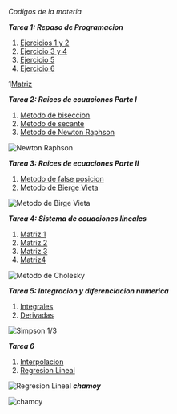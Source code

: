 
*Codigos de la materia*
  
***Tarea 1: Repaso de Programacion*** 
   1. [Ejercicios 1 y 2](https://github.com/maquinadefuego09/proyecto/blob/main/Ejercicio%201%20y%202%2C%20Tarea%201.py)
   2. [Ejercicio 3 y 4](https://github.com/maquinadefuego09/proyecto/blob/main/Ejercicio%203%20y%204%2C%20Tarea%201.py)
   3. [Ejercicio 5](https://github.com/maquinadefuego09/proyecto/blob/main/Ejercicio%205%2C%20Tarea%201.py)
   4. [Ejercicio 6](https://github.com/maquinadefuego09/proyecto/blob/main/Ejercicio%206%2C%20Tarea%201.py)

1[Matriz](https://www.google.com/imgres?q=matrices%204x4&imgurl=https%3A%2F%2Fwww.profesor10demates.com%2Fwp-content%2Fuploads%2F2021%2F01%2FDeterminante-de-una-matriz-4x4-ejercicios-resueltos.png&imgrefurl=https%3A%2F%2Fwww.profesor10demates.com%2F2021%2F01%2Fdeterminante-de-una-matriz-4x4-ejercicios-resueltos.html&docid=cygdmvw9GmWJ6M&tbnid=caGir9Nsw8vCqM&vet=12ahUKEwjvjue947iNAxXxGtAFHQgbIjwQM3oECB0QAA..i&w=230&h=171&hcb=2&ved=2ahUKEwjvjue947iNAxXxGtAFHQgbIjwQM3oECB0QAA)

***Tarea 2: Raices de ecuaciones Parte I*** 
   1. [Metodo de biseccion](https://github.com/maquinadefuego09/proyecto/blob/main/Metododebiseccion.py)
   2. [Metodo de secante](https://github.com/maquinadefuego09/proyecto/blob/main/metododesecante.py)
   3. [Metodo de Newton Raphson](https://github.com/maquinadefuego09/proyecto/blob/main/newtonraphson.py)

![Newton Raphson](https://www.google.com/imgres?q=metodo%20de%20newton%20raphson&imgurl=https%3A%2F%2Fcdn.goconqr.com%2Fuploads%2Fmedia%2Fimage%2F10507969%2Fdesktop_3672d64c-302a-4b41-9032-31ee12030f4a.png&imgrefurl=https%3A%2F%2Fwww.goconqr.com%2Fdiagrama%2F9539356%2Fmetodo-de-newton-raphson&docid=w36TXRXK172TVM&tbnid=yq2smtZoepbLyM&vet=12ahUKEwiilZDV47iNAxUy58kDHYvxAqAQM3oECBwQAA..i&w=1599&h=625&hcb=2&ved=2ahUKEwiilZDV47iNAxUy58kDHYvxAqAQM3oECBwQAA)

***Tarea 3: Raices de ecuaciones Parte II*** 
   1. [Metodo de false posicion](https://github.com/maquinadefuego09/proyecto/blob/main/Falsa%20Posicion.py)
   2. [Metodo de Bierge Vieta](https://github.com/maquinadefuego09/proyecto/blob/main/MetodoBiergeVieta.py)

![Metodo de Birge Vieta](https://www.google.com/url?sa=i&url=https%3A%2F%2Fpdfcoffee.com%2Fdownload%2Fmetodo-birge-vieta-4-pdf-free.html&psig=AOvVaw1NR1jgNjdNMDNcxs98Uydw&ust=1748061808935000&source=images&cd=vfe&opi=89978449&ved=0CBQQjRxqFwoTCPjcxe3juI0DFQAAAAAdAAAAABAE)

***Tarea 4: Sistema de ecuaciones lineales*** 
   1. [Matriz 1](https://github.com/maquinadefuego09/proyecto/blob/main/Matriz%201.py)
   2. [Matriz 2](https://github.com/maquinadefuego09/proyecto/blob/main/Matriz%202.py)
   3. [Matriz 3](https://github.com/maquinadefuego09/proyecto/blob/main/Matriz%203.py)
   4. [Matriz4 ](https://github.com/maquinadefuego09/proyecto/blob/main/Matriz%204.py)

![Metodo de Cholesky](https://www.google.com/url?sa=i&url=https%3A%2F%2Fpt.linkedin.com%2Fpulse%2F%25C3%25A1lgebra-linear-fatora%25C3%25A7%25C3%25A3o-de-cholesky-em-r-xavier-de-sousa&psig=AOvVaw2ednaXubtedW4S77jdmLj7&ust=1748061877111000&source=images&cd=vfe&opi=89978449&ved=0CBQQjRxqFwoTCJjluo_kuI0DFQAAAAAdAAAAABAE)

***Tarea 5: Integracion y diferenciacion numerica*** 
   1. [Integrales](https://github.com/maquinadefuego09/proyecto/blob/main/Integrales%20Final%201.py)
   2. [Derivadas](https://github.com/maquinadefuego09/proyecto/blob/main/Derivadas%20final%201.py)

![Simpson 1/3](https://www.google.com/url?sa=i&url=https%3A%2F%2Facademicos.azc.uam.mx%2Fjfg%2Fdiapositivas%2Fmetodos%2FUnidad_7.pdf&psig=AOvVaw1_VBp3qcchEuw1Enf1Ma93&ust=1748062158366000&source=images&cd=vfe&opi=89978449&ved=0CBQQjRxqFwoTCKjHz5HluI0DFQAAAAAdAAAAABBD)

***Tarea 6*** 
   1. [Interpolacion](https://github.com/maquinadefuego09/proyecto/blob/main/Regresion%20Lineal.py)
   2. [Regresion Lineal](https://github.com/maquinadefuego09/proyecto/blob/main/Regresion%20Lineal.py)

![Regresion Lineal](https://www.google.com/imgres?q=regresi%C3%B3n%20lineal%20f%C3%B3rmula&imgurl=https%3A%2F%2Fbelver.clavijero.edu.mx%2Fcursos%2Fnme%2Fsemestre5%2Fprobyest_1%2Fs4%2Fcontenidos%2Ft2p3f01.png&imgrefurl=https%3A%2F%2Fbelver.clavijero.edu.mx%2Fcursos%2Fnme%2Fsemestre5%2Fprobyest_1%2Fs4%2Fcontenidos%2Fregresin_lineal.html&docid=GIHehME-w-rF0M&tbnid=dHT-Sga62xtWnM&vet=12ahUKEwilyqm15biNAxUJ38kDHUS7DcsQM3oECCcQAA..i&w=694&h=272&hcb=2&ved=2ahUKEwilyqm15biNAxUJ38kDHUS7DcsQM3oECCcQAA)
***chamoy***

![chamoy](https://encrypted-tbn0.gstatic.com/images?q=tbn:ANd9GcTL0uHwtEOA91L9ablrtZBgZHd0fXiRuG0ivg&s)


